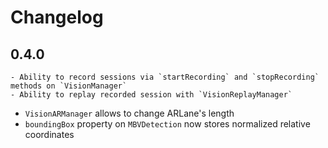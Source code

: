 # Changelog

## 0.4.0
	- Ability to record sessions via `startRecording` and `stopRecording` methods on `VisionManager`
	- Ability to replay recorded session with `VisionReplayManager`
  - `VisionARManager` allows to change ARLane's length
  - `boundingBox` property on `MBVDetection` now stores normalized relative coordinates
